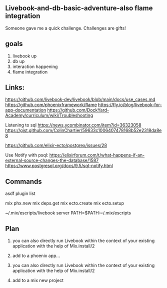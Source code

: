 ## Livebook-and-db-basic-adventure-also flame integration
Someone gave me a quick challenge. Challenges are gifts!

## goals
1. livebook up
2. db up
3. interaction happening
4. flame integration

## Links:
https://github.com/livebook-dev/livebook/blob/main/docs/use_cases.md
https://github.com/phoenixframework/flame
https://fly.io/blog/livebook-for-app-documentation
https://github.com/DockYard-Academy/curriculum/wiki/Troubleshooting

Listening to sql
https://news.ycombinator.com/item?id=36323058
https://gist.github.com/ColinChartier/59633c1006407478168b52e2318da8e8

https://github.com/elixir-ecto/postgrex/issues/28

Use Notify with psql:
https://elixirforum.com/t/what-happens-if-an-external-source-changes-the-database/1587
https://www.postgresql.org/docs/9.5/sql-notify.html

## Commands
asdf plugin list  

mix phx.new <project name>
mix deps.get
mix ecto.create
mix ecto.setup

~/.mix/escripts/livebook server
PATH=$PATH:~/.mix/escripts


## Plan
1. you can also directly run Livebook within the context of your existing application with the help of Mix.install/2
2. add to a phoenix app...

1. you can also directly run Livebook within the context of your existing application with the help of Mix.install/2
2. add to a mix new project
 
